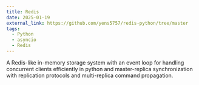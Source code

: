 ```yaml
---
title: Redis
date: 2025-01-19
external_link: https://github.com/yens5757/redis-python/tree/master
tags:
  - Python
  - asyncio
  - Redis
---
```


A Redis-like in-memory storage system with an event loop for handling concurrent clients efficiently in python and master-replica synchronization with replication protocols and multi-replica command propagation.
<!--more-->
